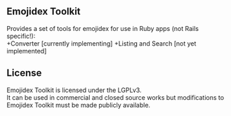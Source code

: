 Emojidex Toolkit
----------------
Provides a set of tools for emojidex for use in Ruby apps (not Rails specific!):  
+Converter [currently implementing]
+Listing and Search [not yet implemented]
  
License
-------
Emojidex Toolkit is licensed under the LGPLv3.  
It can be used in commercial and closed source works but modifications to Emojidex Toolkit must be made publicly available.
